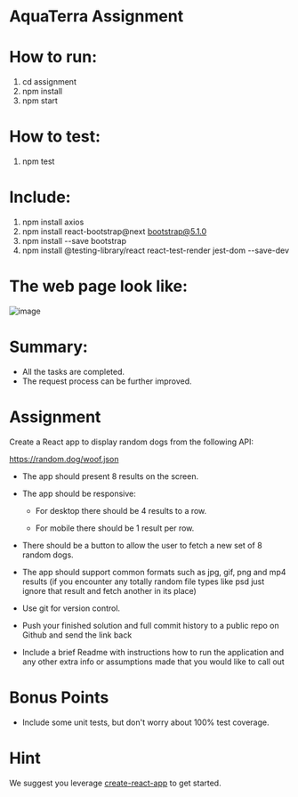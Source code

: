# AquaTerra Assignment

# How to run:
1. cd assignment
2. npm install
3. npm start

# How to test:
1. npm test

# Include:
1. npm install axios
2. npm install react-bootstrap@next bootstrap@5.1.0
3. npm install --save bootstrap
4. npm install @testing-library/react react-test-render jest-dom --save-dev

# The web page look like:
![image](https://github.com/erichong0815/assignment/blob/master/GitHub_Pic/assignment.png)

# Summary:
* All the tasks are completed.
* The request process can be further improved.

# Assignment

Create a React app to display random dogs from the following API:

https://random.dog/woof.json

* The app should present 8 results on the screen.

* The app should be responsive:

  * For desktop there should be 4 results to a row.

  * For mobile there should be 1 result per row.

* There should be a button to allow the user to fetch a new set of 8 random dogs.

* The app should support common formats such as jpg, gif, png and mp4 results (if you encounter any totally random file types like psd just ignore that result and fetch another in its place)

* Use git for version control.

* Push your finished solution and full commit history to a public repo on Github and send the link back

* Include a brief Readme with instructions how to run the application and any other extra info or assumptions made that you would like to call out

# Bonus Points

* Include some unit tests, but don't worry about 100% test coverage.

# Hint

We suggest you leverage [create-react-app](https://create-react-app.dev/) to get started.
